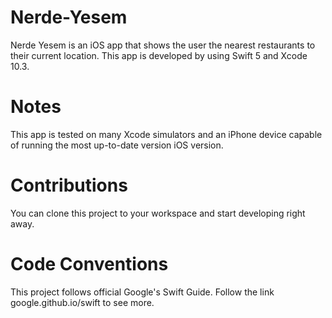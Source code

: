 # Nerde-Yesem

Nerde Yesem is an iOS app that shows the user the nearest restaurants to their current location. This app is developed by using Swift 5 and Xcode 10.3. 

# Notes

This app is tested on many Xcode simulators and an iPhone device capable of running the most up-to-date version iOS version.

# Contributions

You can clone this project to your workspace and start developing right away.

# Code Conventions

This project follows official Google's Swift Guide. Follow the link google.github.io/swift to see more.
